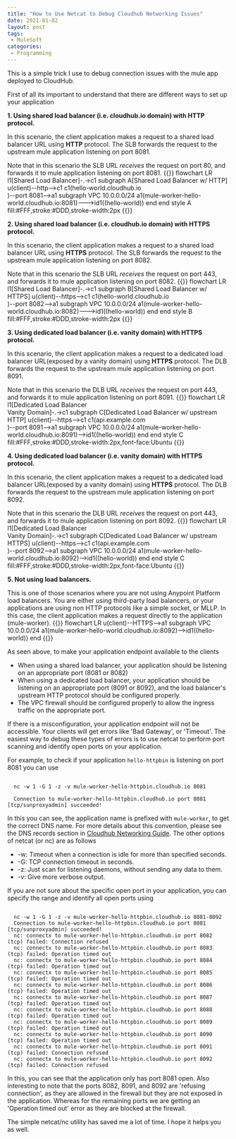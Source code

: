 ```yaml
---
title: "How to Use Netcat to Debug Cloudhub Networking Issues"
date: 2021-01-02
layout: post
tags:
 - MuleSoft
categories:
 - Programming
---
```

This is a simple trick I use to debug connection issues with the mule app deployed to CloudHub.

First of all its important to understand that there are different ways to set up your application

**1. Using shared load balancer (i.e. cloudhub.io domain) with HTTP protocol.**

In this scenario, the client application makes a request to a shared load balancer URL using **HTTP** protocol. The SLB forwards the request to the upstream mule application listening on port 8081.

Note that in this scenario the SLB URL *receives* the request on port 80, and forwards it to mule application listening on port 8081.
{{<mermaid >}}
flowchart LR
   l1[Shared Load Balancer]-.->c1 
    subgraph A[Shared Load Balancer w/ HTTP]
        u(client)--http-->c1
        c1(hello-world.cloudhub.io<br/>)--port 8081-->a1
        subgraph VPC 10.0.0.0/24
        a1(mule-worker-hello-world.cloudhub.io:8081)--->id1((hello-world))
      end
    end
 style A fill:#FFF,stroke:#DDD,stroke-width:2px
{{</mermaid >}}

**2. Using shared load balancer (i.e. cloudhub.io domain) with HTTPS protocol.**

In this scenario, the client application makes a request to a shared load balancer URL using **HTTPS** protocol. The SLB forwards the request to the upstream mule application listening on port 8082.

Note that in this scenario the SLB URL *receives* the request on port 443, and forwards it to mule application listening on port 8082.
{{<mermaid >}}
flowchart LR
   l1[Shared Load Balancer]-.->c1 
    subgraph B[Shared Load Balancer w/ HTTPS]
        u(client)--https-->c1
        c1(hello-world.cloudhub.io<br/>)--port 8082-->a1
        subgraph VPC 10.0.0.0/24
        a1(mule-worker-hello-world.cloudhub.io:8082)--->id1((hello-world))
      end
    end
 style B fill:#FFF,stroke:#DDD,stroke-width:2px
{{</mermaid >}}

**3. Using dedicated load balancer (i.e. vanity domain) with HTTPS protocol.**

In this scenario, the client application makes a request to a dedicated load balancer URL(exposed by a vanity domain) using **HTTPS** protocol. The DLB forwards the request to the upstream mule application listening on port 8091.

Note that in this scenario the DLB URL *receives* the request on port 443, and forwards it to mule application listening on port 8091.
{{<mermaid >}}
flowchart LR
   l1[Dedicated Load Balancer<br/>Vanity Domain]-.->c1 
    subgraph C[Dedicated Load Balancer w/ upstream HTTP]
        u(client)--https-->c1
        c1(api.example.com<br/>)--port 8091-->a1
        subgraph VPC 10.0.0.0/24
        a1(mule-worker-hello-world.cloudhub.io:8091)-->id1((hello-world))
        end
    end
 style C fill:#FFF,stroke:#DDD,stroke-width:2px,font-face:Ubuntu
{{</mermaid >}}

**4. Using dedicated load balancer (i.e. vanity domain) with HTTPS protocol.**

In this scenario, the client application makes a request to a dedicated load balancer URL(exposed by a vanity domain) using **HTTPS** protocol. The DLB forwards the request to the upstream mule application listening on port 8092.

Note that in this scenario the DLB URL *receives* the request on port 443, and forwards it to mule application listening on port 8092.
{{<mermaid >}}
flowchart LR
   l1[Dedicated Load Balancer<br/>Vanity Domain]-.->c1
    subgraph C[Dedicated Load Balancer w/ upstream HTTPS]
        u(client)--https-->c1
        c1(api.example.com<br/>)--port 8092-->a1
        subgraph VPC 10.0.0.0/24
        a1(mule-worker-hello-world.cloudhub.io:8092)-->id1((hello-world))
        end
    end
 style C fill:#FFF,stroke:#DDD,stroke-width:2px,font-face:Ubuntu
{{</mermaid >}}

**5. Not using load balancers.**

This is one of those scenarios where you are not using Anypoint Platform load balancers. You are either using third-party load balancers, or your applications are using non HTTP protocols like a simple socket, or MLLP. In this case, the client application makes a request directly to the application (mule-worker). 
{{<mermaid >}}
flowchart LR
        u(client)--HTTPS-->a1
        subgraph VPC 10.0.0.0/24
        a1(mule-worker-hello-world.cloudhub.io:8092)-->id1((hello-world))
        end
{{</mermaid >}}

As seen above, to make your application endpoint available to the clients

- When using a shared load balancer, your application should be listening on an appropriate port (8081 or 8082)
- When using a dedicated load balancer, your application should be listening on an appropriate port (8091 or 8092), and the load balancer's upstream HTTP protocol should be configured properly.
- The VPC firewall should be configured properly to allow the ingress traffic on the appropriate port.

If there is a misconfiguration, your application endpoint will not be accessible. Your clients will get errors like 'Bad Gateway', or 'Timeout'. The easiest way to debug these types of errors is to use netcat to perform port scanning and identify open ports on your application.

For example, to check if your application `hello-httpbin` is listening on port 8081 you can use
```shell

  nc -w 1 -G 1 -z -v mule-worker-hello-httpbin.cloudhub.io 8081

  Connection to mule-worker-hello-httpbin.cloudhub.io port 8081 [tcp/sunproxyadmin] succeeded!

```
In this you can see, the application name is prefixed with `mule-worker`, to get the correct DNS name. For more details about this convention, please see the DNS records section in [Cloudhub Networking Guide](https://docs.mulesoft.com/runtime-manager/cloudhub-networking-guide#dns-records). The other options of netcat (or nc) are as follows
 - -w: Timeout when a connection is idle for more than specified seconds. 
 - -G: TCP connection timeout in seconds.
 - -z: Just scan for listening daemons, without sending any data to them.
 - -v: Give more verbose output.

If you are not sure about the specific open port in your application, you can specify the range and identify all open ports using

```shell

  nc -w 1 -G 1 -z -v mule-worker-hello-httpbin.cloudhub.io 8081-8092
  Connection to mule-worker-hello-httpbin.cloudhub.io port 8081 [tcp/sunproxyadmin] succeeded!
  nc: connectx to mule-worker-hello-httpbin.cloudhub.io port 8082 (tcp) failed: Connection refused
  nc: connectx to mule-worker-hello-httpbin.cloudhub.io port 8083 (tcp) failed: Operation timed out
  nc: connectx to mule-worker-hello-httpbin.cloudhub.io port 8084 (tcp) failed: Operation timed out
  nc: connectx to mule-worker-hello-httpbin.cloudhub.io port 8085 (tcp) failed: Operation timed out
  nc: connectx to mule-worker-hello-httpbin.cloudhub.io port 8086 (tcp) failed: Operation timed out
  nc: connectx to mule-worker-hello-httpbin.cloudhub.io port 8087 (tcp) failed: Operation timed out
  nc: connectx to mule-worker-hello-httpbin.cloudhub.io port 8088 (tcp) failed: Operation timed out
  nc: connectx to mule-worker-hello-httpbin.cloudhub.io port 8089 (tcp) failed: Operation timed out
  nc: connectx to mule-worker-hello-httpbin.cloudhub.io port 8090 (tcp) failed: Operation timed out
  nc: connectx to mule-worker-hello-httpbin.cloudhub.io port 8091 (tcp) failed: Connection refused
  nc: connectx to mule-worker-hello-httpbin.cloudhub.io port 8092 (tcp) failed: Connection refused

```
In this, you can see that the application only has port 8081 open. Also interesting to note that the ports 8082, 8091, and 8092 are 'refusing connection', as they are allowed in the firewall but they are not exposed in the application. Whereas for the remaining ports we are getting an 'Operation timed out' error as they are blocked at the firewall.

The simple netcat/nc utility has saved me a lot of time. I hope it helps you as well.
